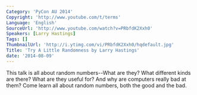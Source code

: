 ```yaml
---
Category: 'PyCon AU 2014'
Copyright: 'http://www.youtube.com/t/terms'
Language: 'English'
SourceUrl: 'http://www.youtube.com/watch?v=PRbfdK2Xxh0'
Speakers: [Larry Hastings]
Tags: []
ThumbnailUrl: 'http://i.ytimg.com/vi/PRbfdK2Xxh0/hqdefault.jpg'
Title: 'Try A Little Randomness by Larry Hastings'
date: '2014-08-09'
---
```

This talk is all about random numbers--What are they? What different kinds are there?  What are they useful for?  And why are computers really bad at them?  Come learn all about random numbers, both the good and the bad.
